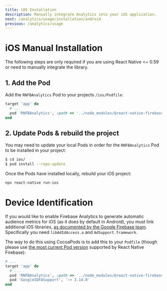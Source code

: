 ```yaml
---
title: iOS Installation
description: Manually integrate Analytics into your iOS application.
next: /analytics/usage/installation/android
previous: /analytics/usage
---
```


# iOS Manual Installation

The following steps are only required if you are using React Native <= 0.59 or need to manually integrate the library.

## 1. Add the Pod

Add the `RNFBAnalytics` Pod to your projects `/ios/Podfile`:

```ruby
target 'app' do
  # ...
  pod 'RNFBAnalytics', :path => '../node_modules/@react-native-firebase/analytics'
end
```

## 2. Update Pods & rebuild the project

You may need to update your local Pods in order for the `RNFBAnalytics` Pod to be installed in your project:

```bash
$ cd ios/
$ pod install --repo-update
```

Once the Pods have installed locally, rebuild your iOS project:

```bash
npx react-native run-ios
```

# Device Identification

If you would like to enable Firebase Analytics to generate automatic audience metrics for iOS (as it does by default in Android), you must link additional iOS libraries, [as documented by the Google Firebase team](https://support.google.com/firebase/answer/6318039). Specifically you need `libAdIdAccess.a` and `AdSupport.framework`.

The way to do this using CocoaPods is to add this to your `Podfile` (though please use [the most current Pod version](https://cocoapods.org/pods/GoogleIDFASupport) supported by React Native Firebase):

```ruby
# ...
target 'app' do
  # ...
  pod 'RNFBAnalytics', :path => '../node_modules/@react-native-firebase/analytics'
  pod 'GoogleIDFASupport', '~> 3.14.0'
end
```

